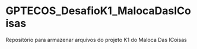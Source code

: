 # GPTECOS_DesafioK1_MalocaDasICoisas
Repositório para armazenar arquivos do projeto K1 do Maloca Das ICoisas
